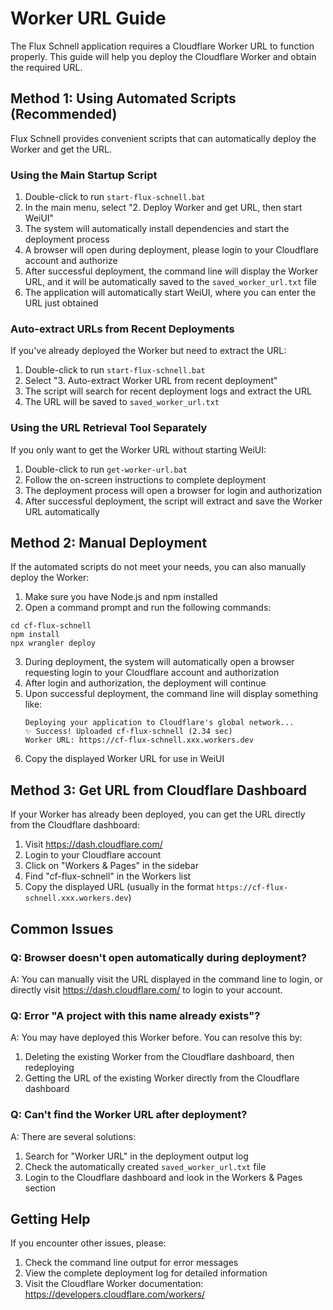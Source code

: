 # Worker URL Guide

The Flux Schnell application requires a Cloudflare Worker URL to function properly. This guide will help you deploy the Cloudflare Worker and obtain the required URL.

## Method 1: Using Automated Scripts (Recommended)

Flux Schnell provides convenient scripts that can automatically deploy the Worker and get the URL.

### Using the Main Startup Script

1. Double-click to run `start-flux-schnell.bat`
2. In the main menu, select "2. Deploy Worker and get URL, then start WeiUI"
3. The system will automatically install dependencies and start the deployment process
4. A browser will open during deployment, please login to your Cloudflare account and authorize
5. After successful deployment, the command line will display the Worker URL, and it will be automatically saved to the `saved_worker_url.txt` file
6. The application will automatically start WeiUI, where you can enter the URL just obtained

### Auto-extract URLs from Recent Deployments

If you've already deployed the Worker but need to extract the URL:

1. Double-click to run `start-flux-schnell.bat`
2. Select "3. Auto-extract Worker URL from recent deployment"
3. The script will search for recent deployment logs and extract the URL
4. The URL will be saved to `saved_worker_url.txt`

### Using the URL Retrieval Tool Separately

If you only want to get the Worker URL without starting WeiUI:

1. Double-click to run `get-worker-url.bat`
2. Follow the on-screen instructions to complete deployment
3. The deployment process will open a browser for login and authorization
4. After successful deployment, the script will extract and save the Worker URL automatically

## Method 2: Manual Deployment

If the automated scripts do not meet your needs, you can also manually deploy the Worker:

1. Make sure you have Node.js and npm installed
2. Open a command prompt and run the following commands:

```
cd cf-flux-schnell
npm install
npx wrangler deploy
```

3. During deployment, the system will automatically open a browser requesting login to your Cloudflare account and authorization
4. After login and authorization, the deployment will continue
5. Upon successful deployment, the command line will display something like:
   ```
   Deploying your application to Cloudflare's global network...
   ✨ Success! Uploaded cf-flux-schnell (2.34 sec)
   Worker URL: https://cf-flux-schnell.xxx.workers.dev
   ```
6. Copy the displayed Worker URL for use in WeiUI

## Method 3: Get URL from Cloudflare Dashboard

If your Worker has already been deployed, you can get the URL directly from the Cloudflare dashboard:

1. Visit https://dash.cloudflare.com/
2. Login to your Cloudflare account
3. Click on "Workers & Pages" in the sidebar
4. Find "cf-flux-schnell" in the Workers list
5. Copy the displayed URL (usually in the format `https://cf-flux-schnell.xxx.workers.dev`)

## Common Issues

### Q: Browser doesn't open automatically during deployment?

A: You can manually visit the URL displayed in the command line to login, or directly visit https://dash.cloudflare.com/ to login to your account.

### Q: Error "A project with this name already exists"?

A: You may have deployed this Worker before. You can resolve this by:
1. Deleting the existing Worker from the Cloudflare dashboard, then redeploying
2. Getting the URL of the existing Worker directly from the Cloudflare dashboard

### Q: Can't find the Worker URL after deployment?

A: There are several solutions:
1. Search for "Worker URL" in the deployment output log
2. Check the automatically created `saved_worker_url.txt` file
3. Login to the Cloudflare dashboard and look in the Workers & Pages section

## Getting Help

If you encounter other issues, please:

1. Check the command line output for error messages
2. View the complete deployment log for detailed information
3. Visit the Cloudflare Worker documentation: https://developers.cloudflare.com/workers/ 
